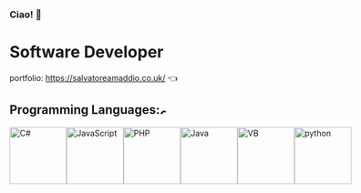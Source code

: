 ### Ciao! 👋

# Software Developer

portfolio: https://salvatoreamaddio.co.uk/ 👈

## Programming Languages:<img src="https://salvatoreamaddio.co.uk/img/coding.png" alt="C#" width="10" height="10">

<div style='display:flex'>
<img src="https://salvatoreamaddio.co.uk/img/csharp.png" alt="C#" width="100" height="100">
<img src="https://salvatoreamaddio.co.uk/img/js.png" alt="JavaScript" width="100" height="100">
<img src="https://salvatoreamaddio.co.uk/img/php.png" alt="PHP" width="100" height="100">
<img src="https://salvatoreamaddio.co.uk/img/java.png" alt="Java" width="100" height="100">
<img src="https://salvatoreamaddio.co.uk/img/vb.png" alt="VB" width="100" height="100">
<img src="https://salvatoreamaddio.co.uk/img/python.png" alt="python" width="100" height="100">
</div>